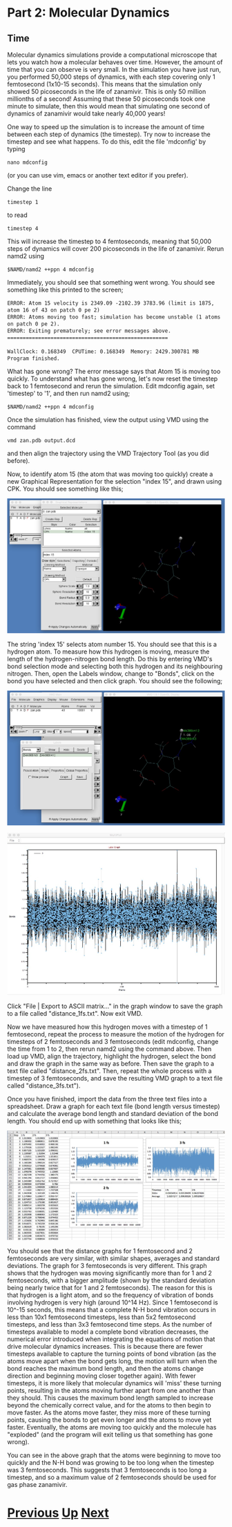 # Part 2: Molecular Dynamics
## Time

Molecular dynamics simulations provide a computational microscope that lets you watch how a molecular behaves over time. However, the amount of time that you can observe is very small. In the simulation you have just run, you performed 50,000 steps of dynamics, with each step covering only 1 femtosecond (1x10-15 seconds). This means that the simulation only showed 50 picoseconds in the life of zanamivir. This is only 50 million millionths of a second! Assuming that these 50 picoseconds took one minute to simulate, then this would mean that simulating one second of dynamics of zanamivir would take nearly 40,000 years!

One way to speed up the simulation is to increase the amount of time between each step of dynamics (the timestep). Try now to increase the timestep and see what happens. To do this, edit the file 'mdconfig' by typing

```
nano mdconfig
```

(or you can use vim, emacs or another text editor if you prefer).

Change the line

```
timestep 1
```

to read

```
timestep 4
```

This will increase the timestep to 4 femtoseconds, meaning that 50,000 steps of dynamics will cover 200 picoseconds in the life of zanamivir. Rerun namd2 using

```
$NAMD/namd2 ++ppn 4 mdconfig
```

Immediately, you should see that something went wrong. You should see something like this printed to the screen;

```
ERROR: Atom 15 velocity is 2349.09 -2102.39 3783.96 (limit is 1875, atom 16 of 43 on patch 0 pe 2)
ERROR: Atoms moving too fast; simulation has become unstable (1 atoms on patch 0 pe 2).
ERROR: Exiting prematurely; see error messages above.
====================================================

WallClock: 0.168349  CPUTime: 0.168349  Memory: 2429.300781 MB
Program finished.
```

What has gone wrong? The error message says that Atom 15 is moving too quickly. To understand what has gone wrong, let's now reset the timestep back to 1 femtosecond and rerun the simulation. Edit mdconfig again, set 'timestep' to '1', and then run namd2 using;

```
$NAMD/namd2 ++ppn 4 mdconfig
```

Once the simulation has finished, view the output using VMD using the command

```
vmd zan.pdb output.dcd
```

and then align the trajectory using the VMD Trajectory Tool (as you did before).

Now, to identify atom 15 (the atom that was moving too quickly) create a new Graphical Representation for the selection "index 15", and drawn using CPK. You should see something like this;

![Image of highlighted hydrogen](vmd_time2.jpg)

The string 'index 15' selects atom number 15. You should see that this is a hydrogen atom. To measure how this hydrogen is moving, measure the length of the hydrogen-nitrogen bond length. Do this by entering VMD's bond selection mode and selecting both this hydrogen and its neighbouring nitrogen. Then, open the Labels window, change to "Bonds", click on the bond you have selected and then click graph. You should see the following;

![Image of label window](vmd_time3.jpg)

![Image of first graph](vmd_time4.jpg)

Click "File | Export to ASCII matrix..." in the graph window to save the graph to a file called "distance_1fs.txt". Now exit VMD.

Now we have measured how this hydrogen moves with a timestep of 1 femtosecond, repeat the process to measure the motion of the hydrogen for timesteps of 2 femtoseconds and 3 femtoseconds (edit mdconfig, change the time from 1 to 2, then rerun namd2 using the command above. Then load up VMD, align the trajectory, highlight the hydrogen, select the bond and draw the graph in the same way as before. Then save the graph to a text file called "distance_2fs.txt". Then, repeat the whole process with a timestep of 3 femtoseconds, and save the resulting VMD graph to a text file called "distance_3fs.txt").

Once you have finished, import the data from the three text files into a spreadsheet. Draw a graph for each text file (bond length versus timestep) and calculate the average bond length and standard deviation of the bond length. You should end up with something that looks like this;

![Image of completed spreadsheet](vmd_time1.jpg)

You should see that the distance graphs for 1 femtosecond and 2 femtoseconds are very similar, with similar shapes, averages and standard deviations. The graph for 3 femtoseconds is very different. This graph shows that the hydrogen was moving significantly more than for 1 and 2 femtoseconds, with a bigger amplitude (shown by the standard deviation being nearly twice that for 1 and 2 femtoseconds). The reason for this is that hydrogen is a light atom, and so the frequency of vibration of bonds involving hydrogen is very high (around 10^14 Hz). Since 1 femtosecond is 10^-15 seconds, this means that a complete N-H bond vibration occurs in less than 10x1 femtosecond timesteps, less than 5x2 femtosecond timesteps, and less than 3x3 femtosecond time steps. As the number of timesteps available to model a complete bond vibration decreases, the numerical error introduced when integrating the equations of motion that drive molecular dynamics increases. This is because there are fewer timesteps available to capture the turning points of bond vibration (as the atoms move apart when the bond gets long, the motion will turn when the bond reaches the maximum bond length, and then the atoms change direction and beginning moving closer together again). With fewer timesteps, it is more likely that molecular dynamics will 'miss' these turning points, resulting in the atoms moving further apart from one another than they should. This causes the maximum bond length sampled to increase beyond the chemically correct value, and for the atoms to then begin to move faster. As the atoms move faster, they miss more of these turning points, causing the bonds to get even longer and the atoms to move yet faster. Eventually, the atoms are moving too quickly and the molecule has "exploded" (and the program will exit telling us that something has gone wrong).

You can see in the above graph that the atoms were beginning to move too quickly and the N-H bond was growing to be too long when the timestep was 3 femtoseconds. This suggests that 3 femtoseconds is too long a timestep, and so a maximum value of 2 femtoseconds should be used for gas phase zanamivir.

# [Previous](theory.md) [Up](README.md) [Next](shake.md)

